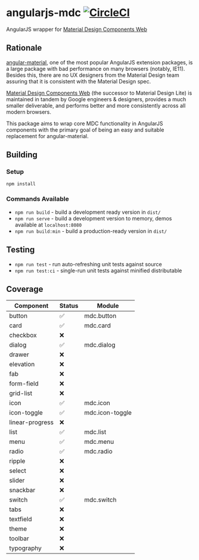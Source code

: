 # angularjs-mdc  [![CircleCI](https://circleci.com/gh/fintechstudios/angularjs-mdc/tree/master.svg?style=svg)](https://circleci.com/gh/fintechstudios/angularjs-mdc/tree/master)
AngularJS wrapper for [Material Design Components Web](https://material.io/components/web/)

## Rationale

[angular-material](https://material.angularjs.org/latest/), one of the most popular AngularJS extension packages,
is a large package with bad performance on many browsers (notably, IE11). Besides this, there are no UX designers
from the Material Design team assuring that it is consistent with the Material Design spec.

[Material Design Components Web](https://material.io/components/web/) (the successor to Material Design Lite) is 
maintained in tandem by Google engineers & designers, provides a much smaller deliverable, and performs better
and more consistently across all modern browsers.

This package aims to wrap core MDC functionality in AngularJS components with the primary goal of
being an easy and suitable replacement for angular-material.


## Building

### Setup
`npm install`

### Commands Available
- `npm run build` - build a development ready version in `dist/`
- `npm run serve` - build a development version to memory, demos available at `localhost:8080`
- `npm run build:min` - build a production-ready version in `dist/`

## Testing
- `npm run test` - run auto-refreshing unit tests against source
- `npm run test:ci` - single-run unit tests against minified distributable


## Coverage

| Component       | Status              | Module           |
| --------------- | ------------------- | ---------------- |
| button          | :white_check_mark:  | mdc.button       |
| card            | :white_check_mark:  | mdc.card         |
| checkbox        | :x:                 | |
| dialog          | :white_check_mark:  | mdc.dialog       |
| drawer          | :x:                 | |
| elevation       | :x:                 | |
| fab             | :x:                 | |
| form-field      | :x:                 | |
| grid-list       | :x:                 | |
| icon            | :white_check_mark:  | mdc.icon          |
| icon-toggle     | :white_check_mark:  | mdc.icon-toggle   |
| linear-progress | :x:                 | |
| list            | :white_check_mark:  | mdc.list          |
| menu            | :white_check_mark:  | mdc.menu          |
| radio           | :white_check_mark:  | mdc.radio         |
| ripple          | :x:                 | |
| select          | :x:                 | |
| slider          | :x:                 | |
| snackbar        | :x:                 | |
| switch          | :white_check_mark:  | mdc.switch        |
| tabs            | :x:                 | |
| textfield       | :x:                 | |
| theme           | :x:                 | |
| toolbar         | :x:                 | |
| typography      | :x:                 | |
